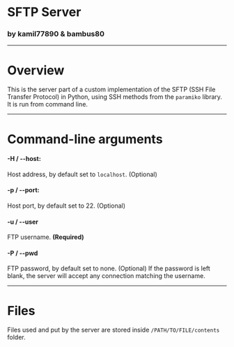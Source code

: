 # SFTP Server

### by kamil77890 & bambus80

---

# Overview

This is the server part of a custom implementation of the SFTP (SSH File Transfer Protocol) in Python, using SSH methods from the `paramiko` library. It is run from command line.

---

# Command-line arguments

#### -H / --host:

Host address, by default set to `localhost`. (Optional)

#### -p / --port:

Host port, by default set to 22. (Optional)

#### -u / --user

FTP username. **(Required)**

#### -P / --pwd

FTP password, by default set to none. (Optional)
If the password is left blank, the server will accept any connection matching the username.

---

# Files

Files used and put by the server are stored inside `/PATH/TO/FILE/contents` folder.
